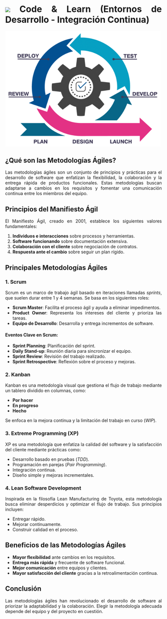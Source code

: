 <div align="justify">

# <img src=../../../../images/coding-book.png width="40"> Code & Learn (Entornos de Desarrollo - Integración Continua)

<img src="images/metodologia-agile.png" width="500" >

## ¿Qué son las Metodologías Ágiles?
Las metodologías ágiles son un conjunto de principios y prácticas para el desarrollo de software que enfatizan la flexibilidad, la colaboración y la entrega rápida de productos funcionales. Estas metodologías buscan adaptarse a cambios en los requisitos y fomentar una comunicación continua entre los miembros del equipo.

## Principios del Manifiesto Ágil
El Manifiesto Ágil, creado en 2001, establece los siguientes valores fundamentales:

1. **Individuos e interacciones** sobre procesos y herramientas.
2. **Software funcionando** sobre documentación extensiva.
3. **Colaboración con el cliente** sobre negociación de contratos.
4. **Respuesta ante el cambio** sobre seguir un plan rígido.

## Principales Metodologías Ágiles
### 1. Scrum
Scrum es un marco de trabajo ágil basado en iteraciones llamadas *sprints*, que suelen durar entre 1 y 4 semanas. Se basa en los siguientes roles:
- **Scrum Master**: Facilita el proceso ágil y ayuda a eliminar impedimentos.
- **Product Owner**: Representa los intereses del cliente y prioriza las tareas.
- **Equipo de Desarrollo**: Desarrolla y entrega incrementos de software.

#### Eventos Clave en Scrum:
- **Sprint Planning**: Planificación del sprint.
- **Daily Stand-up**: Reunión diaria para sincronizar el equipo.
- **Sprint Review**: Revisión del trabajo realizado.
- **Sprint Retrospective**: Reflexión sobre el proceso y mejoras.

### 2. Kanban
Kanban es una metodología visual que gestiona el flujo de trabajo mediante un tablero dividido en columnas, como:
- **Por hacer**
- **En progreso**
- **Hecho**

Se enfoca en la mejora continua y la limitación del trabajo en curso (*WIP*).

### 3. Extreme Programming (XP)
XP es una metodología que enfatiza la calidad del software y la satisfacción del cliente mediante prácticas como:
- Desarrollo basado en pruebas (*TDD*).
- Programación en parejas (*Pair Programming*).
- Integración continua.
- Diseño simple y mejoras incrementales.

### 4. Lean Software Development
Inspirada en la filosofía Lean Manufacturing de Toyota, esta metodología busca eliminar desperdicios y optimizar el flujo de trabajo. Sus principios incluyen:
- Entregar rápido.
- Mejorar continuamente.
- Construir calidad en el proceso.

## Beneficios de las Metodologías Ágiles
- **Mayor flexibilidad** ante cambios en los requisitos.
- **Entrega más rápida** y frecuente de software funcional.
- **Mejor comunicación** entre equipos y clientes.
- **Mayor satisfacción del cliente** gracias a la retroalimentación continua.

## Conclusión
Las metodologías ágiles han revolucionado el desarrollo de software al priorizar la adaptabilidad y la colaboración. Elegir la metodología adecuada depende del equipo y del proyecto en cuestión.

</div>